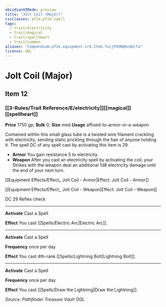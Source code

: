 ```yaml
---
obsidianUIMode: preview
title: "Jolt Coil (Major)"
cssclasses: pf2e,pf2e-spell
tags:
  - trait/electricity
  - trait/magical
  - trait/spellheart
  - trait/common
aliases: "Compendium.pf2e.equipment-srd.Item.TucjFO5NQHvUUc7a"
license: OGL
---
```

# Jolt Coil (Major)
## Item 12
### [[3-Rules/Trait Reference/E/electricity]][[magical]][[spellheart]]


**Price** 1750 gp; 
**Bulk** 0; **Size** med
**Usage** affixed-to-armor-or-a-weapon

Contained within this small glass tube is a twisted wire filament crackling with electricity, sending static prickling through the hair of anyone holding it. The spell DC of any spell cast by activating this item is 29.

*   **Armor** You gain resistance 5 to electricity.
*   **Weapon** After you cast an electricity spell by activating the coil, your Strikes with the weapon deal an additional 1d8 electricity damage until the end of your next turn.

[[Equipment Effects/Effect_ Jolt Coil - Armor|Effect: Jolt Coil - Armor]]

[[Equipment Effects/Effect_ Jolt Coil - Weapon|Effect: Jolt Coil - Weapon]]

DC 29 Reflex check

* * *

**Activate** Cast a Spell

**Effect** You cast [[Spells/Electric Arc|Electric Arc]].

* * *

**Activate** Cast a Spell

**Frequency** once per day

**Effect** You cast 4th-rank [[Spells/Lightning Bolt|Lightning Bolt]].

* * *

**Activate** Cast a Spell

**Frequency** once per day

**Effect** You cast [[Spells/Draw the Lightning|Draw the Lightning]].

*Source: Pathfinder Treasure Vault*
*OGL*